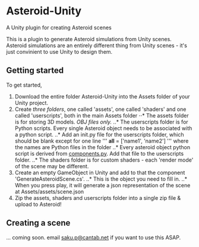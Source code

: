 # Asteroid-Unity
A Unity plugin for creating Asteroid scenes

This is a plugin to generate Asteroid simulations from Unity scenes. 
Asteroid simulations are an entirely different thing from Unity scenes - it's just convinient to use Unity to design them.

## Getting started

To get started,

1. Download the entire folder Asteroid-Unity into the Assets folder of your Unity project.
2. Create *three folders*, one called 'assets', one called 'shaders' and one called 'userscripts', both in the main Assets folder
⋅⋅* The assets folder is for storing 3D models. *OBJ files only.*
..* The userscripts folder is for Python scripts. Every single Asteroid object needs to be associated with a python script.
..* Add an init.py file for the userscripts folder, which should be blank except for one line ''' __all__ = ['name1', 'name2'] ''' where the names are Python files in the folder
..* Every asteroid object python script is derived from [components.py](https://gist.github.com/m0nologuer/5415e5ea9cf83335d3882bec8b6badc8). Add that file to the userscripts folder.
..* The shaders folder is for custom shaders - each 'render mode' of the scene may be different.
3. Create an empty GameObject in Unity and add to that the component 'GenerateAsteroidScene.cs'. 
..* This is the object you need to fill in.
..* When you press play, it will generate a json representation of the scene at Assets/assets/scene.json
4. Zip the assets, shaders and userscripts folder into a single zip file & upload to Asteroid!

## Creating a scene

... coming soon.
email saku.p@cantab.net if you want to use this ASAP.
